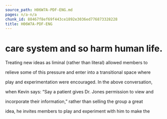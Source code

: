 ```yaml
---
source_path: H06W7A-PDF-ENG.md
pages: n/a-n/a
chunk_id: 88467f8ef69f443ce1892e3036ed776873328228
title: H06W7A-PDF-ENG
---
```

# care system and so harm human life.

Treating new ideas as liminal (rather than literal) allowed members to

relieve some of this pressure and enter into a transitional space where

play and experimentation were encouraged. In the above conversation,

when Kevin says: “Say a patient gives Dr. Jones permission to view and

incorporate their information,” rather than selling the group a great

idea, he invites members to play and experiment with him to make the

